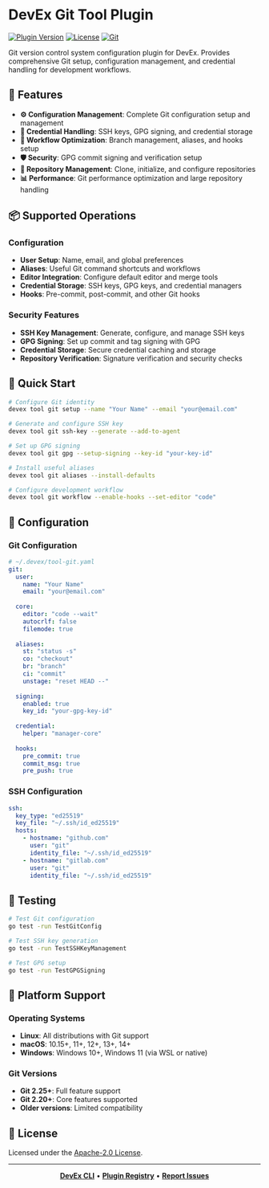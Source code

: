 # DevEx Git Tool Plugin

[![Plugin Version](https://img.shields.io/badge/Version-1.0.0-green)](../../CHANGELOG.md)
[![License](https://img.shields.io/github/license/jameswlane/devex)](../../../LICENSE)
[![Git](https://img.shields.io/badge/Git-Version%20Control-F05032?logo=git)](https://git-scm.com/)

Git version control system configuration plugin for DevEx. Provides comprehensive Git setup, configuration management, and credential handling for development workflows.

## 🚀 Features

- **⚙️ Configuration Management**: Complete Git configuration setup and management
- **🔐 Credential Handling**: SSH keys, GPG signing, and credential storage
- **🌿 Workflow Optimization**: Branch management, aliases, and hooks setup
- **🛡️ Security**: GPG commit signing and verification setup
- **🔄 Repository Management**: Clone, initialize, and configure repositories
- **📊 Performance**: Git performance optimization and large repository handling

## 📦 Supported Operations

### Configuration
- **User Setup**: Name, email, and global preferences
- **Aliases**: Useful Git command shortcuts and workflows
- **Editor Integration**: Configure default editor and merge tools
- **Credential Storage**: SSH keys, GPG keys, and credential managers
- **Hooks**: Pre-commit, post-commit, and other Git hooks

### Security Features  
- **SSH Key Management**: Generate, configure, and manage SSH keys
- **GPG Signing**: Set up commit and tag signing with GPG
- **Credential Storage**: Secure credential caching and storage
- **Repository Verification**: Signature verification and security checks

## 🚀 Quick Start

```bash
# Configure Git identity
devex tool git setup --name "Your Name" --email "your@email.com"

# Generate and configure SSH key
devex tool git ssh-key --generate --add-to-agent

# Set up GPG signing
devex tool git gpg --setup-signing --key-id "your-key-id"

# Install useful aliases
devex tool git aliases --install-defaults

# Configure development workflow
devex tool git workflow --enable-hooks --set-editor "code"
```

## 🔧 Configuration

### Git Configuration
```yaml
# ~/.devex/tool-git.yaml
git:
  user:
    name: "Your Name"
    email: "your@email.com"
    
  core:
    editor: "code --wait"
    autocrlf: false
    filemode: true
    
  aliases:
    st: "status -s"
    co: "checkout"
    br: "branch"
    ci: "commit"
    unstage: "reset HEAD --"
    
  signing:
    enabled: true
    key_id: "your-gpg-key-id"
    
  credential:
    helper: "manager-core"
    
  hooks:
    pre_commit: true
    commit_msg: true
    pre_push: true
```

### SSH Configuration
```yaml
ssh:
  key_type: "ed25519"
  key_file: "~/.ssh/id_ed25519"
  hosts:
    - hostname: "github.com"
      user: "git"
      identity_file: "~/.ssh/id_ed25519"
    - hostname: "gitlab.com"
      user: "git"
      identity_file: "~/.ssh/id_ed25519"
```

## 🧪 Testing

```bash
# Test Git configuration
go test -run TestGitConfig

# Test SSH key generation
go test -run TestSSHKeyManagement

# Test GPG setup
go test -run TestGPGSigning
```

## 🚀 Platform Support

### Operating Systems
- **Linux**: All distributions with Git support
- **macOS**: 10.15+, 11+, 12+, 13+, 14+
- **Windows**: Windows 10+, Windows 11 (via WSL or native)

### Git Versions
- **Git 2.25+**: Full feature support
- **Git 2.20+**: Core features supported
- **Older versions**: Limited compatibility

## 📄 License

Licensed under the [Apache-2.0 License](../../../LICENSE).

---

<div align="center">

**[DevEx CLI](../../cli)** • **[Plugin Registry](https://registry.devex.sh)** • **[Report Issues](https://github.com/jameswlane/devex/issues)**

</div>
